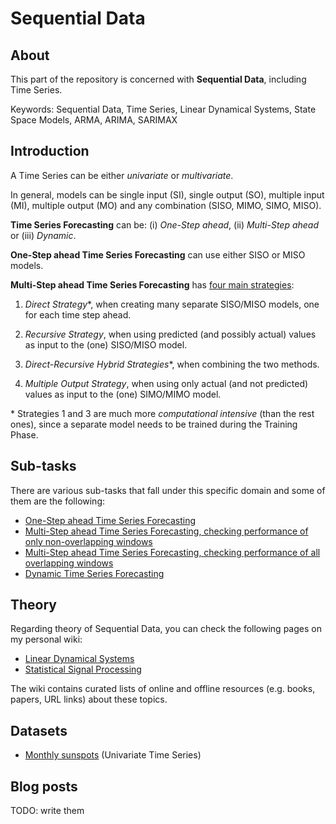 # Sequential Data

## About
This part of the repository is concerned with __Sequential Data__, including Time Series.

Keywords: Sequential Data, Time Series, Linear Dynamical Systems, State Space Models, ARMA, ARIMA, SARIMAX

## Introduction

A Time Series can be either _univariate_ or _multivariate_.

In general, models can be single input (SI), single output (SO), multiple input (MI), multiple output (MO) and any combination (SISO, MIMO, SIMO, MISO). 

__Time Series Forecasting__ can be: (i) _One-Step ahead_, (ii) _Multi-Step ahead_ or (iii) _Dynamic_.

__One-Step ahead Time Series Forecasting__ can use either SISO or MISO models.

__Multi-Step ahead Time Series Forecasting__ has [four main strategies](https://machinelearningmastery.com/multi-step-time-series-forecasting/):

1. _Direct Strategy_*, when creating many separate SISO/MISO models, one for each time step ahead.

1. _Recursive Strategy_, when using predicted (and possibly actual) values as input to the (one) SISO/MISO model.

1. _Direct-Recursive Hybrid Strategies_*, when combining the two methods.

1. _Multiple Output Strategy_, when using only actual (and not predicted) values as input to the (one) SIMO/MIMO model.

\* Strategies 1 and 3 are much more _computational intensive_ (than the rest ones), since a separate model needs to be trained during the Training Phase.

## Sub-tasks
There are various sub-tasks that fall under this specific domain and some of them are the following:

- [One-Step ahead Time Series Forecasting](one_step_time_series_forecasting)
- [Multi-Step ahead Time Series Forecasting, checking performance of only non-overlapping windows](multi_step_time_series_forecasting)
- [Multi-Step ahead Time Series Forecasting, checking performance of all overlapping windows](multi_step_time_series_forecasting_steps)
- [Dynamic Time Series Forecasting](dynamic_time_series_forecasting)

## Theory
Regarding theory of Sequential Data, you can check the following pages on my personal wiki:

- [Linear Dynamical Systems](https://wiki.kourouklides.com/wiki/Linear_Dynamical_System)
- [Statistical Signal Processing](https://wiki.kourouklides.com/wiki/Statistical_Signal_Processing)

The wiki contains curated lists of online and offline resources (e.g. books, papers, URL links) about these topics.

## Datasets
 - [Monthly sunspots](../../../datasets#monthly-sunspots) (Univariate Time Series)

## Blog posts

TODO: write them
